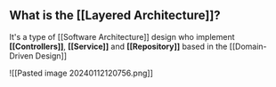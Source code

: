 
## What is the [[Layered Architecture]]?

It's a type of [[Software Architecture]] design who implement **[[Controllers]]**, **[[Service]]** and **[[Repository]]** based in the [[Domain-Driven Design]]

![[Pasted image 20240112120756.png]]
